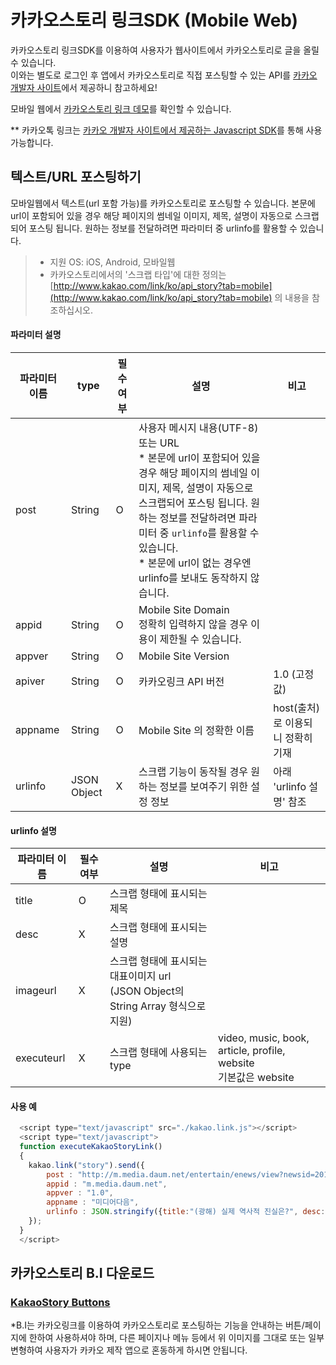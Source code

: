카카오스토리 링크SDK (Mobile Web)
==============

카카오스토리 링크SDK를 이용하여 사용자가 웹사이트에서 카카오스토리로 글을 올릴 수 있습니다.<br>
이와는 별도로 로그인 후 앱에서 카카오스토리로 직접 포스팅할 수 있는 API를 [카카오 개발자 사이트](https://dev.kakao.com)에서 제공하니 참고하세요!

모바일 웹에서 [카카오스토리 링크 데모](http://kakao.github.com/kakaolink-web/)를 확인할 수 있습니다.

** 카카오톡 링크는 [카카오 개발자 사이트에서 제공하는 Javascript SDK](https://dev.kakao.com/docs/js#카카오톡-링크)를 통해 사용 가능합니다.

텍스트/URL 포스팅하기
-------------
모바일웹에서 텍스트(url 포함 가능)를 카카오스토리로 포스팅할 수 있습니다. 본문에 url이 포함되어 있을 경우 해당 페이지의 썸네일 이미지, 제목, 설명이 자동으로 스크랩되어 포스팅 됩니다. 원하는 정보를 전달하려면 파라미터 중 urlinfo를 활용할 수 있습니다.
> * 지원 OS: iOS, Android, 모바일웹
> * 카카오스토리에서의 '스크랩 타입'에 대한 정의는 [http://www.kakao.com/link/ko/api_story?tab=mobile](http://www.kakao.com/link/ko/api_story?tab=mobile) 의 내용을 참조하십시오.

#### 파라미터 설명

파라미터 이름 	| type	| 필수 여부 | 설명 				| 비고
---			| ---		| ---		| ---				| ---
post			| String	| O 		| 사용자 메시지 내용(UTF-8) 또는 URL<br/> * 본문에 url이 포함되어 있을 경우 해당 페이지의 썸네일 이미지, 제목, 설명이 자동으로 스크랩되어 포스팅 됩니다. 원하는 정보를 전달하려면 파라미터 중 `urlinfo`를 활용할 수 있습니다.<br/> * 본문에 url이 없는 경우엔 urlinfo를 보내도 동작하지 않습니다. |
appid		| String 	| O		| Mobile Site Domain<br/>정확히 입력하지 않을 경우 이용이 제한될 수 있습니다. |
appver		| String 	| O 		| Mobile Site Version	|
apiver		| String 	| O		| 카카오링크 API 버전		| 1.0 (고정값)  
appname		| String	| O		| Mobile Site 의 정확한 이름 | host(출처)로 이용되니 정확히 기재
urlinfo		| JSON Object | X 	| 스크랩 기능이 동작될 경우 원하는 정보를 보여주기 위한 설정 정보 | 아래 'urlinfo 설명' 참조


#### urlinfo 설명

파라미터 이름 	| 필수 여부 | 설명 				| 비고
---			| ---		| ---					| ---
title			| O 		| 스크랩 형태에 표시되는 제목 |
desc		 	| X		| 스크랩 형태에 표시되는 설명  |
imageurl		| X		| 스크랩 형태에 표시되는 대표이미지 url<br/>(JSON Object의 String Array 형식으로 지원) |
executeurl	| X 		| 스크랩 형태에 사용되는 type | video, music, book, article, profile, website<br/>기본값은 website


#### 사용 예


```js
  <script type="text/javascript" src="./kakao.link.js"></script>
  <script type="text/javascript">
  function executeKakaoStoryLink()
  {
    kakao.link("story").send({
        post : "http://m.media.daum.net/entertain/enews/view?newsid=20120927110708426",
        appid : "m.media.daum.net",
        appver : "1.0",
        appname : "미디어다음",
        urlinfo : JSON.stringify({title:"(광해) 실제 역사적 진실은?", desc:"(광해 왕이 된 남자)의 역사성 부족을 논하다.", imageurl:["http://m1.daumcdn.net/photo-media/201209/27/ohmynews/R_430x0_20120927141307222.jpg"], type:"article"})
    });
  }
  </script>
```

카카오스토리 B.I 다운로드
--------------------------

### [KakaoStory Buttons](https://dev.kakao.com/buttons)

*B.I는 카카오링크를 이용하여 카카오스토리로 포스팅하는 기능을 안내하는 버튼/페이지에 한하여 사용하셔야 하며, 다른 페이지나 메뉴 등에서 위 이미지를 그대로 또는 일부 변형하여 사용자가 카카오 제작 앱으로 혼동하게 하시면 안됩니다.
